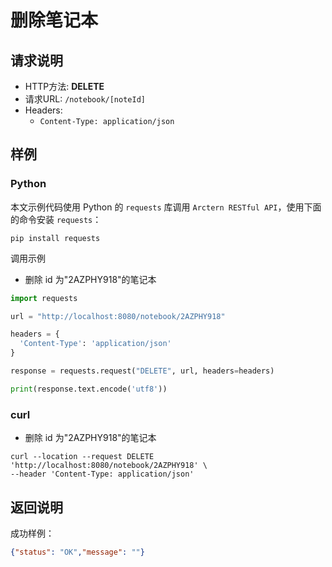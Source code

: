 # 删除笔记本

## 请求说明

- HTTP方法: **DELETE**
- 请求URL: `/notebook/[noteId]`
- Headers:
    - `Content-Type: application/json`

## 样例

### Python

本文示例代码使用 Python 的 `requests` 库调用 `Arctern RESTful API`，使用下面的命令安装 `requests`：

```shell
pip install requests
```

调用示例

- 删除 id 为"2AZPHY918"的笔记本

```python
import requests

url = "http://localhost:8080/notebook/2AZPHY918"

headers = {
  'Content-Type': 'application/json'
}

response = requests.request("DELETE", url, headers=headers)

print(response.text.encode('utf8'))
```

### curl

- 删除 id 为"2AZPHY918"的笔记本

```shell
curl --location --request DELETE 'http://localhost:8080/notebook/2AZPHY918' \
--header 'Content-Type: application/json'
```

## 返回说明

成功样例：

```json
{"status": "OK","message": ""}
```
